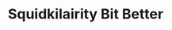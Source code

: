 ---
slug: squidkilairity-bit-better
title: Squidkilairity Bit Better
description: "Squidkilairity Bit Better is an exciting online game. Play for free directly in your browser!"
icon: /images/new_mods/Sprunkilairity Bit Better.png
url: https://wowtbc.net/sprunkin/sprunkilairity-bit-better/index.html
previewImage: /images/new_mods/Sprunkilairity Bit Better.png
type: new mods

# SEO配置
seo:
  title: "Squidkilairity Bit Better - Play Free Online Game | Fun Browser Games"
  description: "Squidkilairity Bit Better - Play this fun online game for free in your browser. No download required!"
  ogImage: "/images/new_mods/Sprunkilairity Bit Better.png"
  keywords: "squidkilairity-bit-better, online game, browser game, free game, new mods game, play online"

videoUrls:
  - https://www.youtube.com/embed/example1
  - https://www.youtube.com/embed/example2

whyPlay:
  title: "Why Play Squidkilairity Bit Better?"
  items:
    - "Immersive Gameplay: Squidkilairity Bit Better offers an engaging and immersive gaming experience that will keep you entertained for hours"
    - "Challenging Levels: Test your skills with increasingly difficult challenges and obstacles"
    - "Beautiful Graphics: Enjoy stunning visuals and smooth animations that bring the game world to life"
    - "Regular Updates: New content and features are added regularly to keep the game fresh and exciting"
    - "Free to Play: Experience all the fun without spending a penny"
    - "Community Features: Connect with other players, share strategies, and compete for high scores"
    - "Cross-Platform: Play on any device with a web browser, no downloads required"

features:
  title: "Key Features of Squidkilairity Bit Better"
  image: "/images/new_mods/Sprunkilairity Bit Better.png"
  items:
    - "Intuitive Controls: Easy to learn controls make Squidkilairity Bit Better accessible for players of all skill levels"
    - "Multiple Game Modes: Enjoy various gameplay options that provide different challenges and experiences"
    - "Character Customization: Personalize your gaming experience with unique characters and items"
    - "Achievement System: Complete special tasks to earn rewards and recognition"
    - "Leaderboards: Compete with players worldwide and see who can achieve the highest scores"

characteristics:
  title: "Game Characteristics"
  image: "/images/new_mods/Sprunkilairity Bit Better.png"
  items:
    - "Genre: New mods game with elements of strategy and skill"
    - "Difficulty: Suitable for both casual gamers and those seeking a challenge"
    - "Play Time: Quick sessions or extended gameplay, depending on your preference"
    - "Art Style: Vibrant and engaging visuals that enhance the gaming experience"
    - "Sound Design: Immersive audio that complements the gameplay perfectly"

info: "Squidkilairity Bit Better is an exciting online game that offers players a unique and engaging gaming experience. With its intuitive controls, stunning visuals, and challenging gameplay, Squidkilairity Bit Better provides hours of entertainment for players of all ages and skill levels. Whether you're looking for a quick gaming session during a break or an extended play session, Squidkilairity Bit Better delivers an immersive experience that will keep you coming back for more. The game features multiple levels of increasing difficulty, ensuring that players are constantly challenged as they progress. With regular updates adding new content and features, Squidkilairity Bit Better remains fresh and exciting, providing endless entertainment options for its growing community of players."

howToPlayIntro: "Welcome to Squidkilairity Bit Better! This guide will walk you through the basics and help you master the game. Whether you're a beginner or looking to improve your skills, these tips and instructions will enhance your gaming experience."

howToPlaySteps:
  - title: "Getting Started"
    description: "Begin your Squidkilairity Bit Better adventure by familiarizing yourself with the controls. Use your keyboard or mouse to navigate through the game interface. The tutorial will guide you through the basic mechanics and help you understand the objectives."
  - title: "Understanding the Objectives"
    description: "In Squidkilairity Bit Better, your main goal is to progress through levels by completing specific objectives. Each level presents unique challenges that require different strategies and approaches."
  - title: "Mastering the Controls"
    description: "Practice using the controls to improve your precision and reaction time. Squidkilairity Bit Better requires quick reflexes and strategic thinking to overcome obstacles and defeat opponents."
  - title: "Utilizing Power-ups"
    description: "Collect power-ups throughout the game to enhance your abilities and overcome difficult challenges. Each power-up offers unique advantages that can be crucial for success."
  - title: "Developing Strategies"
    description: "As you progress in Squidkilairity Bit Better, develop effective strategies for different scenarios. Analyze patterns, anticipate challenges, and adapt your approach to maximize your performance."

faq:
  title: "Frequently Asked Questions about Squidkilairity Bit Better"
  items:
    - question: "Is Squidkilairity Bit Better free to play?"
      answer: "Yes, Squidkilairity Bit Better is completely free to play directly in your web browser. No downloads or purchases are required to enjoy the full game experience."
    - question: "Can I play Squidkilairity Bit Better on mobile devices?"
      answer: "Yes, Squidkilairity Bit Better is optimized for both desktop and mobile play. You can enjoy the game on any device with a web browser and internet connection."
    - question: "Are there any in-game purchases?"
      answer: "While Squidkilairity Bit Better is free to play, there may be optional in-game purchases available for cosmetic items or additional features that don't affect core gameplay."
    - question: "How often is Squidkilairity Bit Better updated?"
      answer: "The developers regularly update Squidkilairity Bit Better with new content, features, and improvements based on player feedback and game performance."
    - question: "Can I play Squidkilairity Bit Better offline?"
      answer: "Currently, Squidkilairity Bit Better requires an internet connection to play as it's a browser-based online game."
    - question: "Is Squidkilairity Bit Better suitable for children?"
      answer: "Yes, Squidkilairity Bit Better is designed to be family-friendly and suitable for players of all ages."
    - question: "How do I report bugs or issues?"
      answer: "If you encounter any problems while playing Squidkilairity Bit Better, you can report them through the game's support page or contact the developers directly through their website."
    - question: "Still Have Questions?"
      answer: "If you have additional questions about Squidkilairity Bit Better that aren't covered in this FAQ, please visit our support center or contact our customer service team for assistance."
---